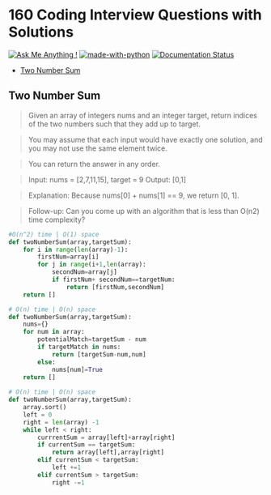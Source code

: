# **160 Coding Interview Questions with Solutions**
[![Ask Me Anything !](https://img.shields.io/badge/Ask%20me-anything-1abc9c.svg)](https://GitHub.com/Naereen/ama)
[![made-with-python](https://img.shields.io/badge/Made%20with-Python-1f425f.svg)](https://www.python.org/)
[![Documentation Status](https://readthedocs.org/projects/ansicolortags/badge/?version=latest)](http://ansicolortags.readthedocs.io/?badge=latest)

- [Two Number Sum](#two-number-sum)


## Two Number Sum
> Given an array of integers nums and an integer target, return indices of the two numbers such that they add up to target.

> You may assume that each input would have exactly one solution, and you may not use the same element twice.

> You can return the answer in any order.

>Input: nums = [2,7,11,15], target = 9
Output: [0,1]

> Explanation: Because nums[0] + nums[1] == 9, we return [0, 1].

> Follow-up: Can you come up with an algorithm that is less than O(n2) time complexity?


```python
#O(n^2) time | O(1) space
def twoNumberSum(array,targetSum):
    for i in range(len(array)-1):
        firstNum=array[i]
        for j in range(i+1,len(array):
            secondNum=array[j]
            if firstNum+ secondNum==targetNum:
                return [firstNum,secondNum]
    return []

# O(n) time | O(n) space
def twoNumberSum(array,targetSum):
    nums={}
    for num in array:
        potentialMatch=targetSum - num
        if targetMatch in nums:
            return [targetSum-num,num]
        else:
            nums[num]=True
    return []
        
# O(n) time | O(n) space
def twoNumberSum(array,targetSum):
    array.sort()
    left = 0
    right = len(array) -1 
    while left < right:
        currrentSum = array[left]+array[right]
        if currentSum == targetSum:
            return array[left],array[right]
        elif currentSum < targetSum:
            left +=1
        elif currentSum > targetSum:
            right -=1


```